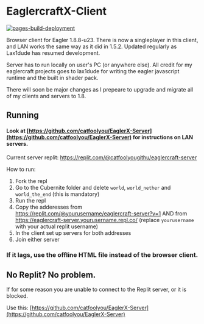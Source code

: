 # EaglercraftX-Client
[![pages-build-deployment](https://github.com/catfoolyou/EaglercraftX-Client/actions/workflows/pages/pages-build-deployment/badge.svg)](https://github.com/catfoolyou/EaglercraftX-Client/actions/workflows/pages/pages-build-deployment)

Browser client for Eagler 1.8.8-u23. There is now a singleplayer in this client, and LAN works the same way as it did in 1.5.2. Updated regularly as Lax1dude has resumed development.

Server has to run locally on user's PC (or anywhere else). All credit for my eaglercraft projects goes to lax1dude for writing the eagler javascript runtime and the built in shader pack.

There will soon be major changes as I prepeare to upgrade and migrate all of my clients and servers to 1.8.

## Running
#### Look at [https://github.com/catfoolyou/EaglerX-Server](https://github.com/catfoolyou/EaglerX-Server) for instructions on LAN servers.

Current server replit: https://replit.com/@catfoolyougithu/eaglercraft-server

How to run:
1) Fork the repl
2) Go to the Cubernite folder and delete `world`, `world_nether` and `world_the_end` (this is mandatory)
3) Run the repl
4) Copy the adderesses from https://replit.com/@yourusername/eaglercraft-server?v=1 AND from https://eaglercraft-server.yourusername.repl.co/ (replace `yourusername` with your actual replit username)
5) In the client set up servers for both addresses
6) Join either server

### If it lags, use the offline HTML file instead of the browser client.

## No Replit? No problem.
If for some reason you are unable to connect to the Replit server, or it is blocked.

Use this: [https://github.com/catfoolyou/EaglerX-Server](https://github.com/catfoolyou/EaglerX-Server)

